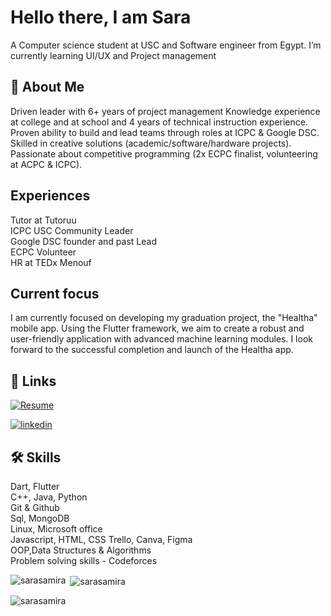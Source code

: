 
# Hello there, I am Sara 

A Computer science student at USC and Software engineer from Egypt. I’m currently learning UI/UX and Project management


## 🚀 About Me
Driven leader with 6+ years of project management Knowledge experience at college and at school and 4 years
of technical instruction experience. Proven ability to build and lead teams through roles at ICPC & Google
DSC. Skilled in creative solutions (academic/software/hardware projects). Passionate about competitive
programming (2x ECPC finalist, volunteering at ACPC & ICPC).



## Experiences
Tutor at Tutoruu                    
ICPC USC Community Leader             
Google DSC founder and past Lead         
ECPC Volunteer            
HR at TEDx Menouf



##  Current focus
I am currently focused on developing my graduation project, the "Healtha" mobile app. Using the Flutter framework, we aim to create a robust and user-friendly application with advanced machine learning modules.
I look forward to the successful completion and launch of the Healtha app.


## 🔗 Links
[![Resume](https://img.shields.io/badge/my_Resume-000?style=for-the-badge&logo=ko-fi&logoColor=white)](https://drive.google.com/file/d/1ELrYDbNTTnB5Cwd9cS5BY9S50V59oQY7/view?usp=sharing)

[![linkedin](https://img.shields.io/badge/linkedin-0A66C2?style=for-the-badge&logo=linkedin&logoColor=white)](https://www.linkedin.com/in/sara-samir-20265a222/)




## 🛠 Skills
Dart, Flutter           
C++, Java, Python         
Git & Github         
Sql, MongoDB        
Linux, Microsoft office      
Javascript, HTML, CSS
Trello, Canva, Figma        
OOP,Data Structures & Algorithms        
Problem solving skills - Codeforces


<p><img align="left" src="https://github-readme-stats.vercel.app/api/top-langs?username=sarasamira&show_icons=true&locale=en&layout=compact" alt="sarasamira" /></p>

<p>&nbsp;<img align="center" src="https://github-readme-stats.vercel.app/api?username=sarasamira&show_icons=true&locale=en" alt="sarasamira" /></p>

<p><img align="center" src="https://github-readme-streak-stats.herokuapp.com/?user=sarasamira&" alt="sarasamira" /></p>
